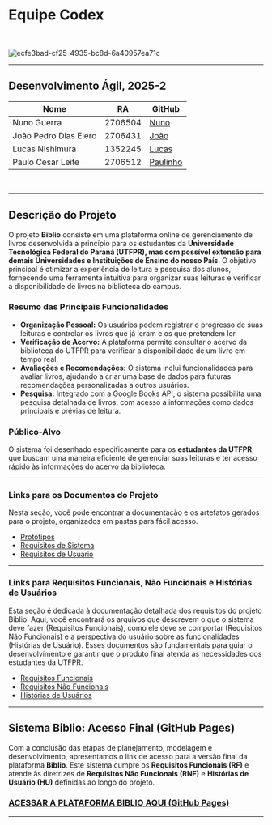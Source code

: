 # Equipe Codex

<br>

![ecfe3bad-cf25-4935-bc8d-6a40957ea71c](https://github.com/user-attachments/assets/b18ab77b-46c0-479d-9652-3458016d2065)


---
Desenvolvimento Ágil, 2025-2<br>
---
| Nome           | RA        | GitHub                                 |
|----------------|-----------|----------------------------------------|
| Nuno Guerra    | 2706504   | [Nuno](https://github.com/nunoguerra1) |
| João Pedro Dias Elero| 2706431  | [João](https://github.com/jpdelero) |
| Lucas Nishimura| 1352245  | [Lucas](https://github.com/nishimura-lucas) |
| Paulo Cesar Leite| 2706512  | [Paulinho](https://github.com/PaulinhoADS) |
<br>

---

## Descrição do Projeto

O projeto **Biblio** consiste em uma plataforma online de gerenciamento de livros desenvolvida a princípio para os estudantes da **Universidade Tecnológica Federal do Paraná (UTFPR), mas com possível extensão para demais Universidades e Instituições de Ensino do nosso País**. O objetivo principal é otimizar a experiência de leitura e pesquisa dos alunos, fornecendo uma ferramenta intuitiva para organizar suas leituras e verificar a disponibilidade de livros na biblioteca do campus.

### Resumo das Principais Funcionalidades

* **Organização Pessoal:** Os usuários podem registrar o progresso de suas leituras e controlar os livros que já leram e os que pretendem ler.
* **Verificação de Acervo:** A plataforma permite consultar o acervo da biblioteca do UTFPR para verificar a disponibilidade de um livro em tempo real.
* **Avaliações e Recomendações:** O sistema inclui funcionalidades para avaliar livros, ajudando a criar uma base de dados para futuras recomendações personalizadas a outros usuários.
* **Pesquisa:** Integrado com a Google Books API, o sistema possibilita uma pesquisa detalhada de livros, com acesso a informações como dados principais e prévias de leitura.

### Público-Alvo

O sistema foi desenhado especificamente para os **estudantes da UTFPR**, que buscam uma maneira eficiente de gerenciar suas leituras e ter acesso rápido às informações do acervo da biblioteca.

---

### Links para os Documentos do Projeto

Nesta seção, você pode encontrar a documentação e os artefatos gerados para o projeto, organizados em pastas para fácil acesso.

* [Protótipos](Prototipação)
* [Requisitos de Sistema](Requisitos%20de%20Sistema)
* [Requisitos de Usuário](Requisitos%20de%20Usu%C3%A1rio)
  
---

### Links para Requisitos Funcionais, Não Funcionais e Histórias de Usuários

Esta seção é dedicada à documentação detalhada dos requisitos do projeto Biblio. Aqui, você encontrará os arquivos que descrevem o que o sistema deve fazer (Requisitos Funcionais), como ele deve se comportar (Requisitos Não Funcionais) e a perspectiva do usuário sobre as funcionalidades (Histórias de Usuário). Esses documentos são fundamentais para guiar o desenvolvimento e garantir que o produto final atenda às necessidades dos estudantes da UTFPR.

<ul>
  <li><a href="Requisitos de Usuário/RF.md">Requisitos Funcionais</a></li>
  <li><a href="Requisitos de Usuário/RNF.md">Requisitos Não Funcionais</a></li>
  <li><a href="Requisitos de Usuário/HistoriasUsuario.md">Histórias de Usuários</a></li>
</ul>

---

## Sistema Biblio: Acesso Final (GitHub Pages)

Com a conclusão das etapas de planejamento, modelagem e desenvolvimento, apresentamos o link de acesso para a versão final da plataforma **Biblio**. Este sistema cumpre os **Requisitos Funcionais (RF)** e atende às diretrizes de **Requisitos Não Funcionais (RNF)** e **Histórias de Usuário (HU)** definidas ao longo do projeto.

### **[ACESSAR A PLATAFORMA BIBLIO AQUI (GitHub Pages)](https://nunoguerra1.github.io/CODEX-CDX-2025.2/biblio-site/)**

---
